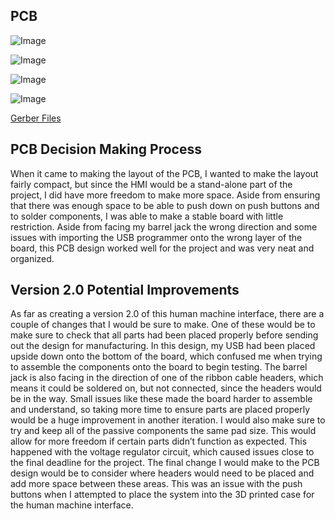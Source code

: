 ## PCB

![Image](https://github.com/user-attachments/assets/eaf92b7a-6e61-49a3-8893-2047c0ab426c)

![Image](https://github.com/user-attachments/assets/27574fa5-7a6a-4a54-8ad9-aae2a54519c1)

![Image](https://github.com/user-attachments/assets/616fc9be-8d91-498f-8d6a-661c5ab04f68)

![Image](https://github.com/user-attachments/assets/4a30c898-1568-4b90-bd71-6bcebda43b32)

[Gerber Files](https://github.com/user-attachments/files/20048113/Myers_Updated_Board.zip)

## PCB Decision Making Process
When it came to making the layout of the PCB, I wanted to make the layout fairly compact, but since the HMI would be a stand-alone part of the project, I did have more freedom to make more space. Aside from ensuring that there was enough space to be able to push down on push buttons and to solder components, I was able to make a stable board with little restriction. Aside from facing my barrel jack the wrong direction and some issues with importing the USB programmer onto the wrong layer of the board, this PCB design worked well for the project and was very neat and organized.

## Version 2.0 Potential Improvements
As far as creating a version 2.0 of this human machine interface, there are a couple of changes that I would be sure to make. One of these would be to make sure to check that all parts had been placed properly before sending out the design for manufacturing. In this design, my USB had been placed upside down onto the bottom of the board, which confused me when trying to assemble the components onto the board to begin testing. The barrel jack is also facing in the direction of one of the ribbon cable headers, which means it could be soldered on, but not connected, since the headers would be in the way. Small issues like these made the board harder to assemble and understand, so taking more time to ensure parts are placed properly would be a huge improvement in another iteration. I would also make sure to try and keep all of the passive components the same pad size. This would allow for more freedom if certain parts didn’t function as expected. This happened with the voltage regulator circuit, which caused issues close to the final deadline for the project. The final change I would make to the PCB design would be to consider where headers would need to be placed and add more space between these areas. This was an issue with the push buttons when I attempted to place the system into the 3D printed case for the human machine interface.
